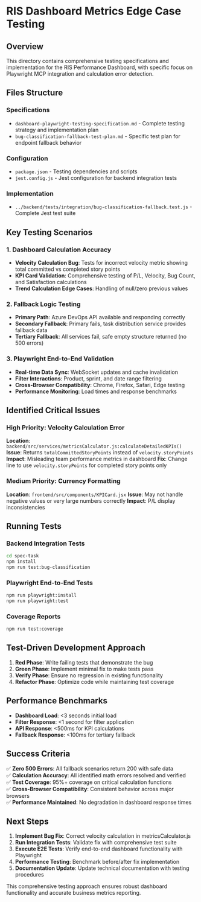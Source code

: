 # RIS Dashboard Metrics Edge Case Testing

## Overview
This directory contains comprehensive testing specifications and implementation for the RIS Performance Dashboard, with specific focus on Playwright MCP integration and calculation error detection.

## Files Structure

### Specifications
- `dashboard-playwright-testing-specification.md` - Complete testing strategy and implementation plan
- `bug-classification-fallback-test-plan.md` - Specific test plan for endpoint fallback behavior  

### Configuration  
- `package.json` - Testing dependencies and scripts
- `jest.config.js` - Jest configuration for backend integration tests

### Implementation
- `../backend/tests/integration/bug-classification-fallback.test.js` - Complete Jest test suite

## Key Testing Scenarios

### 1. Dashboard Calculation Accuracy
- **Velocity Calculation Bug**: Tests for incorrect velocity metric showing total committed vs completed story points
- **KPI Card Validation**: Comprehensive testing of P/L, Velocity, Bug Count, and Satisfaction calculations
- **Trend Calculation Edge Cases**: Handling of null/zero previous values

### 2. Fallback Logic Testing  
- **Primary Path**: Azure DevOps API available and responding correctly
- **Secondary Fallback**: Primary fails, task distribution service provides fallback data
- **Tertiary Fallback**: All services fail, safe empty structure returned (no 500 errors)

### 3. Playwright End-to-End Validation
- **Real-time Data Sync**: WebSocket updates and cache invalidation
- **Filter Interactions**: Product, sprint, and date range filtering
- **Cross-Browser Compatibility**: Chrome, Firefox, Safari, Edge testing
- **Performance Monitoring**: Load times and response benchmarks

## Identified Critical Issues

### High Priority: Velocity Calculation Error
**Location**: `backend/src/services/metricsCalculator.js:calculateDetailedKPIs()`
**Issue**: Returns `totalCommittedStoryPoints` instead of `velocity.storyPoints` 
**Impact**: Misleading team performance metrics in dashboard
**Fix**: Change line to use `velocity.storyPoints` for completed story points only

### Medium Priority: Currency Formatting
**Location**: `frontend/src/components/KPICard.jsx`
**Issue**: May not handle negative values or very large numbers correctly
**Impact**: P/L display inconsistencies

## Running Tests

### Backend Integration Tests
```bash
cd spec-task
npm install
npm run test:bug-classification
```

### Playwright End-to-End Tests  
```bash
npm run playwright:install
npm run playwright:test
```

### Coverage Reports
```bash
npm run test:coverage
```

## Test-Driven Development Approach

1. **Red Phase**: Write failing tests that demonstrate the bug
2. **Green Phase**: Implement minimal fix to make tests pass  
3. **Verify Phase**: Ensure no regression in existing functionality
4. **Refactor Phase**: Optimize code while maintaining test coverage

## Performance Benchmarks

- **Dashboard Load**: <3 seconds initial load
- **Filter Response**: <1 second for filter application  
- **API Response**: <500ms for KPI calculations
- **Fallback Response**: <100ms for tertiary fallback

## Success Criteria

✅ **Zero 500 Errors**: All fallback scenarios return 200 with safe data  
✅ **Calculation Accuracy**: All identified math errors resolved and verified  
✅ **Test Coverage**: 95%+ coverage on critical calculation functions  
✅ **Cross-Browser Compatibility**: Consistent behavior across major browsers  
✅ **Performance Maintained**: No degradation in dashboard response times  

## Next Steps

1. **Implement Bug Fix**: Correct velocity calculation in metricsCalculator.js
2. **Run Integration Tests**: Validate fix with comprehensive test suite
3. **Execute E2E Tests**: Verify end-to-end dashboard functionality with Playwright
4. **Performance Testing**: Benchmark before/after fix implementation
5. **Documentation Update**: Update technical documentation with testing procedures

This comprehensive testing approach ensures robust dashboard functionality and accurate business metrics reporting.
